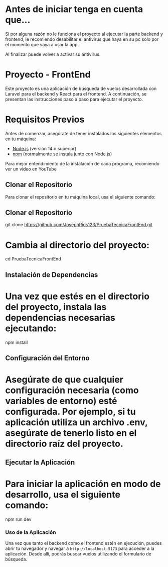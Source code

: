 # Antes de iniciar tenga en cuenta que...

Si por alguna razón no le funciona el proyecto al ejecutar la parte backend y frontend,
le recomiendo desabilitar el antivirus que haya en su pc solo por el momento que vaya a usar la app.

Al finalizar puede volver a activar su antivirus.

# Proyecto - FrontEnd

Este proyecto es una aplicación de búsqueda de vuelos desarrollada con Laravel para el backend y React para el frontend. A continuación, se presentan las instrucciones paso a paso para ejecutar el proyecto.

# Requisitos Previos

Antes de comenzar, asegúrate de tener instalados los siguientes elementos en tu máquina:

- [Node.js](https://nodejs.org/) (versión 14 o superior)
- [npm](https://www.npmjs.com/) (normalmente se instala junto con Node.js)

Para mejor entendimiento de la instalación de cada programa, recomiendo ver un video en YouTube

## Clonar el Repositorio

Para clonar el repositorio en tu máquina local, usa el siguiente comando:

## Clonar el Repositorio
git clone https://github.com/JosephRios123/PruebaTecnicaFrontEnd.git

# Cambia al directorio del proyecto:
cd PruebaTecnicaFrontEnd

## Instalación de Dependencias
# Una vez que estés en el directorio del proyecto, instala las dependencias necesarias ejecutando:

npm install

## Configuración del Entorno
# Asegúrate de que cualquier configuración necesaria (como variables de entorno) esté configurada. Por ejemplo, si tu aplicación utiliza un archivo .env, asegúrate de tenerlo listo en el directorio raíz del proyecto.

## Ejecutar la Aplicación
# Para iniciar la aplicación en modo de desarrollo, usa el siguiente comando:

npm run dev

### Uso de la Aplicación

Una vez que tanto el backend como el frontend estén en ejecución, puedes abrir tu navegador y navegar a `http://localhost:5173` para acceder a la aplicación. Desde allí, podrás buscar vuelos utilizando el formulario de búsqueda.
